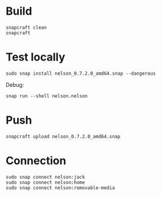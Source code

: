 # Build

```
snapcraft clean
snapcraft
```

# Test locally

```
sudo snap install nelson_0.7.2.0_amd64.snap --dangerous
```

Debug:

```
snap run --shell nelson.nelson
```

# Push

```
snapcraft upload nelson_0.7.2.0_amd64.snap
```

# Connection

```
sudo snap connect nelson:jack
sudo snap connect nelson:home
sudo snap connect nelson:removable-media
```
